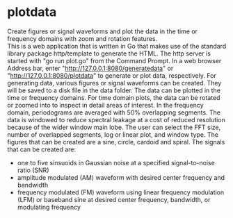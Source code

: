 # plotdata
Create figures or signal waveforms and plot the data in the time or frequency domains with zoom and rotation features.  
 This is a web application that is written in Go that makes use of the standard library package http/template to generate the HTML.
 The http server is started with "go run plot.go" from the Command Prompt.  In a web browser Address bar, enter "http://127.0.0.1:8080/generatedata" or
 "http://127.0.0.1:8080/plotdata" to generate or plot data, respectively.  For generating data, various figures or signal waveforms can be created.  They
 will be saved to a disk file in the data folder.  The data can be plotted in the time or frequency domains.  For time domain plots, the data can be rotated
 or zoomed into to inspect in detail areas of interest.  In the frequency domain, periodograms are averaged with 50% overlapping segments.  The data is 
 windowed to reduce spectral leakage at a cost of reduced resolution because of the wider window main lobe.  The user can select the FFT size, number of 
 overlapped segments, log or linear plot, and window type.  The figures that can be created are a sine, circle, cardoid and spiral.  The signals that 
 can be created are:
 <ul>
 <li>one to five sinsuoids in Gaussian noise at a specified signal-to-noise ratio (SNR)</li>
 <li>amplitude modulated (AM) waveform with desired center frequency and bandwidth</li>
 <li>frequency modulated (FM) waveform using linear frequency modulation (LFM) or baseband sine at desired center frequency, bandwidth, or modulating frequency</li>
 </ul>
